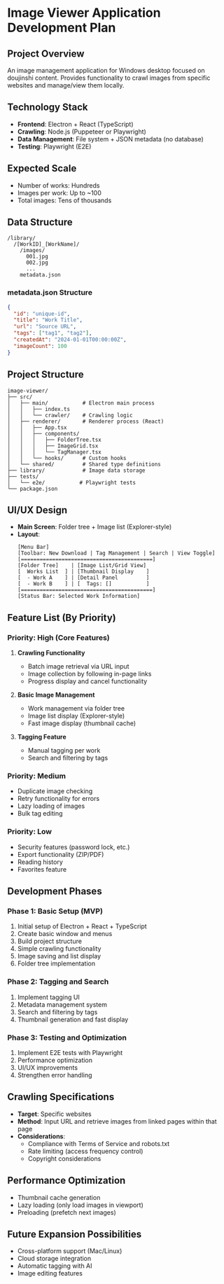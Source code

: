 # Image Viewer Application Development Plan

## Project Overview
An image management application for Windows desktop focused on doujinshi content. Provides functionality to crawl images from specific websites and manage/view them locally.

## Technology Stack
- **Frontend**: Electron + React (TypeScript)
- **Crawling**: Node.js (Puppeteer or Playwright)
- **Data Management**: File system + JSON metadata (no database)
- **Testing**: Playwright (E2E)

## Expected Scale
- Number of works: Hundreds
- Images per work: Up to ~100
- Total images: Tens of thousands

## Data Structure
```
/library/
  /[WorkID]_[WorkName]/
    /images/
      001.jpg
      002.jpg
      ...
    metadata.json
```

### metadata.json Structure
```json
{
  "id": "unique-id",
  "title": "Work Title",
  "url": "Source URL",
  "tags": ["tag1", "tag2"],
  "createdAt": "2024-01-01T00:00:00Z",
  "imageCount": 100
}
```

## Project Structure
```
image-viewer/
├── src/
│   ├── main/           # Electron main process
│   │   ├── index.ts
│   │   └── crawler/    # Crawling logic
│   ├── renderer/       # Renderer process (React)
│   │   ├── App.tsx
│   │   ├── components/
│   │   │   ├── FolderTree.tsx
│   │   │   ├── ImageGrid.tsx
│   │   │   └── TagManager.tsx
│   │   └── hooks/      # Custom hooks
│   └── shared/         # Shared type definitions
├── library/            # Image data storage
├── tests/
│   └── e2e/           # Playwright tests
└── package.json
```

## UI/UX Design
- **Main Screen**: Folder tree + Image list (Explorer-style)
- **Layout**:
  ```
  [Menu Bar]
  [Toolbar: New Download | Tag Management | Search | View Toggle]
  [==========================================]
  [Folder Tree]    | [Image List/Grid View]
  [  Works List  ] | [Thumbnail Display    ]
  [  - Work A    ] | [Detail Panel         ]
  [  - Work B    ] | [  Tags: []           ]
  [==========================================]
  [Status Bar: Selected Work Information]
  ```

## Feature List (By Priority)

### Priority: High (Core Features)
1. **Crawling Functionality**
   - Batch image retrieval via URL input
   - Image collection by following in-page links
   - Progress display and cancel functionality

2. **Basic Image Management**
   - Work management via folder tree
   - Image list display (Explorer-style)
   - Fast image display (thumbnail cache)

3. **Tagging Feature**
   - Manual tagging per work
   - Search and filtering by tags

### Priority: Medium
- Duplicate image checking
- Retry functionality for errors
- Lazy loading of images
- Bulk tag editing

### Priority: Low
- Security features (password lock, etc.)
- Export functionality (ZIP/PDF)
- Reading history
- Favorites feature

## Development Phases

### Phase 1: Basic Setup (MVP)
1. Initial setup of Electron + React + TypeScript
2. Create basic window and menus
3. Build project structure
4. Simple crawling functionality
5. Image saving and list display
6. Folder tree implementation

### Phase 2: Tagging and Search
1. Implement tagging UI
2. Metadata management system
3. Search and filtering by tags
4. Thumbnail generation and fast display

### Phase 3: Testing and Optimization
1. Implement E2E tests with Playwright
2. Performance optimization
3. UI/UX improvements
4. Strengthen error handling

## Crawling Specifications
- **Target**: Specific websites
- **Method**: Input URL and retrieve images from linked pages within that page
- **Considerations**:
  - Compliance with Terms of Service and robots.txt
  - Rate limiting (access frequency control)
  - Copyright considerations

## Performance Optimization
- Thumbnail cache generation
- Lazy loading (only load images in viewport)
- Preloading (prefetch next images)

## Future Expansion Possibilities
- Cross-platform support (Mac/Linux)
- Cloud storage integration
- Automatic tagging with AI
- Image editing features